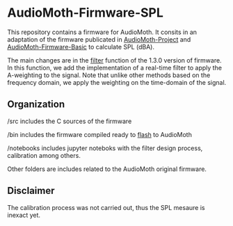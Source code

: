 # AudioMoth-Firmware-SPL
This repository contains a firmware for AudioMoth. It consits in an adaptation of the firmware publicated in [AudioMoth-Project](https://github.com/OpenAcousticDevices/AudioMoth-Project) and [AudioMoth-Firmware-Basic](https://github.com/OpenAcousticDevices/AudioMoth-Firmware-Basic) to calculate SPL (dBA). 

The main changes are in the [filter](https://github.com/OpenAcousticDevices/AudioMoth-Firmware-Basic/blob/master/main.c#L609) function of the 1.3.0 version of firmware. In this function, we add the implementation of a real-time filter to apply the A-weighting to the signal. Note that unlike other methods based on the frequency domain, we apply the weighting on the time-domain of the signal.

## Organization

/src includes the C sources of the firmware

/bin includes the firmware compiled ready to [flash](https://github.com/OpenAcousticDevices/Flash) to AudioMoth

/notebooks includes jupyter noteboks with the filter design process, calibration among others.

Other folders are includes related to the AudioMoth original firmware.

## Disclaimer

The calibration process was not carried out, thus the SPL mesaure is inexact yet.
